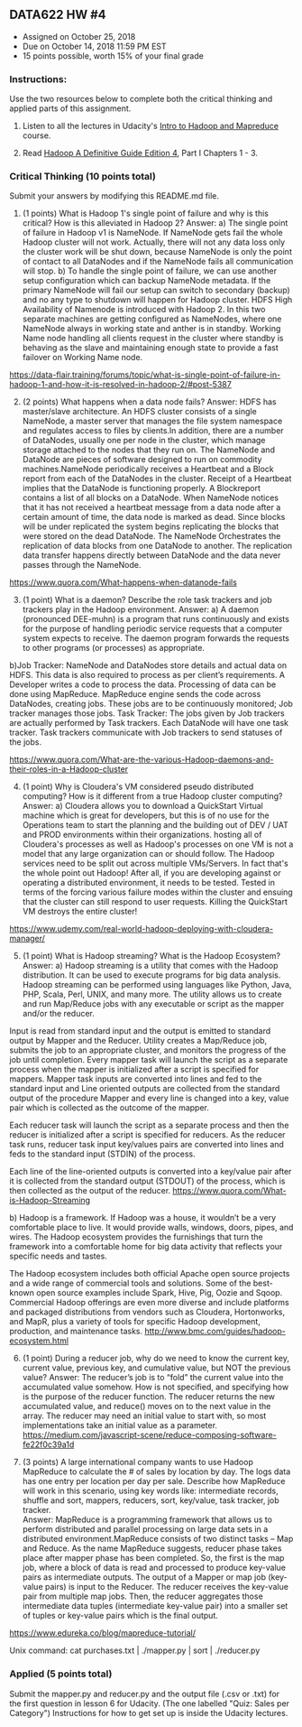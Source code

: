 ## DATA622 HW #4
- Assigned on October 25, 2018
- Due on October 14, 2018 11:59 PM EST
- 15 points possible, worth 15% of your final grade

### Instructions:

Use the two resources below to complete both the critical thinking and applied parts of this assignment.

1. Listen to all the lectures in Udacity's [Intro to Hadoop and Mapreduce](https://www.udacity.com/course/intro-to-hadoop-and-mapreduce--ud617) course.  

2. Read [Hadoop A Definitive Guide Edition 4]( http://javaarm.com/file/apache/Hadoop/books/Hadoop-The.Definitive.Guide_4.edition_a_Tom.White_April-2015.pdf), Part I Chapters 1 - 3.

### Critical Thinking (10 points total)

Submit your answers by modifying this README.md file.

1. (1 points) What is Hadoop 1's single point of failure and why is this critical?  How is this alleviated in Hadoop 2?
Answer: a) The single point of failure in Hadoop v1 is NameNode. If NameNode gets fail the whole Hadoop cluster will not work. Actually, there will not any data loss only the cluster work will be shut down, because NameNode is only the point of contact to all DataNodes and if the NameNode fails all communication will stop.
b) To handle the single point of failure, we can use another setup configuration which can backup NameNode metadata. If the primary NameNode will fail our setup can switch to secondary (backup) and no any type to shutdown will happen for Hadoop cluster.
HDFS High Availability of Namenode is introduced with Hadoop 2. In this two separate machines are getting configured as NameNodes, where one NameNode always in working state and anther is in standby. Working Name node handling all clients request in the cluster where standby is behaving as the slave and maintaining enough state to provide a fast failover on Working Name node.

https://data-flair.training/forums/topic/what-is-single-point-of-failure-in-hadoop-1-and-how-it-is-resolved-in-hadoop-2/#post-5387

2. (2 points) What happens when a data node fails?
Answer: HDFS has master/slave architecture. An HDFS cluster consists of a single NameNode, a master server that manages the file system namespace and regulates access to files by clients.In addition, there are a number of DataNodes, usually one per node in the cluster, which manage storage attached to the nodes that they run on.
The NameNode and DataNode are pieces of software designed to run on commodity machines.NameNode periodically receives a Heartbeat and a Block report from each of the DataNodes in the cluster. Receipt of a Heartbeat implies that the DataNode is functioning properly.
A Blockreport contains a list of all blocks on a DataNode. When NameNode notices that it has not received a heartbeat message from a data node after a certain amount of time, the data node is marked as dead. Since blocks will be under replicated the system begins replicating the blocks that were stored on the dead DataNode.
The NameNode Orchestrates the replication of data blocks from one DataNode to another. The replication data transfer happens directly between DataNode and the data never passes through the NameNode.

https://www.quora.com/What-happens-when-datanode-fails

3. (1 point) What is a daemon?  Describe the role task trackers and job trackers play in the Hadoop environment.
Answer: a) A daemon (pronounced DEE-muhn) is a program that runs continuously and exists for the purpose of handling periodic service requests that a computer system expects to receive. The daemon program forwards the requests to other programs (or processes) as appropriate.

b)Job Tracker: NameNode and DataNodes store details and actual data on HDFS. This data is also required to process as per client’s requirements. A Developer writes a code to process the data. Processing of data can be done using MapReduce. MapReduce engine sends the code across DataNodes, creating jobs. These jobs are to be continuously monitored; Job tracker manages those jobs.
Task Tracker: The jobs given by Job trackers are actually performed by Task trackers. Each DataNode will have one task tracker. Task trackers communicate with Job trackers to send statuses of the jobs.

https://www.quora.com/What-are-the-various-Hadoop-daemons-and-their-roles-in-a-Hadoop-cluster

4. (1 point) Why is Cloudera's VM considered pseudo distributed computing?  How is it different from a true Hadoop cluster computing?
Answer:  a) Cloudera allows you to download a QuickStart Virtual machine which is great for developers, but this is of no use for the Operations team to start the planning and the building out of DEV / UAT and PROD environments within their organizations.
hosting all of Cloudera's processes as well as Hadoop's processes on one VM is not a model that any large organization can or should follow. The Hadoop services need to be split out across multiple VMs/Servers. In fact that's the whole point out Hadoop! 
After all, if you are developing against or operating a distributed environment, it needs to be tested. Tested in terms of the forcing various failure modes within the cluster and ensuing that the cluster can still respond to user requests. Killing the QuickStart VM destroys the entire cluster!

https://www.udemy.com/real-world-hadoop-deploying-with-cloudera-manager/

5. (1 point) What is Hadoop streaming? What is the Hadoop Ecosystem?
Answer:  a) Hadoop streaming is a utility that comes with the Hadoop distribution. It can be used to execute programs for big data analysis. Hadoop streaming can be performed using languages like Python, Java, PHP, Scala, Perl, UNIX, and many more. The utility allows us to create and run Map/Reduce jobs with any executable or script as the mapper and/or the reducer.

Input is read from standard input and the output is emitted to standard output by Mapper and the Reducer. Utility creates a Map/Reduce job, submits the job to an appropriate cluster, and monitors the progress of the job until completion.
Every mapper task will launch the script as a separate process when the mapper is initialized after a script is specified for mappers. Mapper task inputs are converted into lines and fed to the standard input and Line oriented outputs are collected from the standard output of the procedure Mapper and every line is changed into a key, value pair which is collected as the outcome of the mapper.

Each reducer task will launch the script as a separate process and then the reducer is initialized after a script is specified for reducers. As the reducer task runs, reducer task input key/values pairs are converted into lines and feds to the standard input (STDIN) of the process.

Each line of the line-oriented outputs is converted into a key/value pair after it is collected from the standard output (STDOUT) of the process, which is then collected as the output of the reducer.
https://www.quora.com/What-is-Hadoop-Streaming

b) Hadoop is a framework. If Hadoop was a house, it wouldn’t be a very comfortable place to live. It would provide walls, windows, doors, pipes, and wires. The Hadoop ecosystem provides the furnishings that turn the framework into a comfortable home for big data activity that reflects your specific needs and tastes.

The Hadoop ecosystem includes both official Apache open source projects and a wide range of commercial tools and solutions. Some of the best-known open source examples include Spark, Hive, Pig, Oozie and Sqoop. Commercial Hadoop offerings are even more diverse and include platforms and packaged distributions from vendors such as Cloudera, Hortonworks, and MapR, plus a variety of tools for specific Hadoop development, production, and maintenance tasks.
http://www.bmc.com/guides/hadoop-ecosystem.html

6. (1 point) During a reducer job, why do we need to know the current key, current value, previous key, and cumulative value, but NOT the previous value?
Answer: The reducer’s job is to “fold” the current value into the accumulated value somehow. How is not specified, and specifying how is the purpose of the reducer function. The reducer returns the new accumulated value, and reduce() moves on to the next value in the array. The reducer may need an initial value to start with, so most implementations take an initial value as a parameter.
https://medium.com/javascript-scene/reduce-composing-software-fe22f0c39a1d

7. (3 points) A large international company wants to use Hadoop MapReduce to calculate the # of sales by location by day.  The logs data has one entry per location per day per sale.  Describe how MapReduce will work in this scenario, using key words like: intermediate records, shuffle and sort, mappers, reducers, sort, key/value, task tracker, job tracker.  
Answer: MapReduce is a programming framework that allows us to perform distributed and parallel processing on large data sets in a distributed environment.MapReduce consists of two distinct tasks – Map and Reduce. As the name MapReduce suggests, reducer phase takes place after mapper phase has been completed.
So, the first is the map job, where a block of data is read and processed to produce key-value pairs as intermediate outputs.
The output of a Mapper or map job (key-value pairs) is input to the Reducer.
The reducer receives the key-value pair from multiple map jobs.
Then, the reducer aggregates those intermediate data tuples (intermediate key-value pair) into a smaller set of tuples or key-value pairs which is the final output.

https://www.edureka.co/blog/mapreduce-tutorial/

Unix command: 
cat purchases.txt | ./mapper.py | sort | ./reducer.py

### Applied (5 points total)

Submit the mapper.py and reducer.py and the output file (.csv or .txt) for the first question in lesson 6 for Udacity.  (The one labelled "Quiz: Sales per Category")  Instructions for how to get set up is inside the Udacity lectures.  
